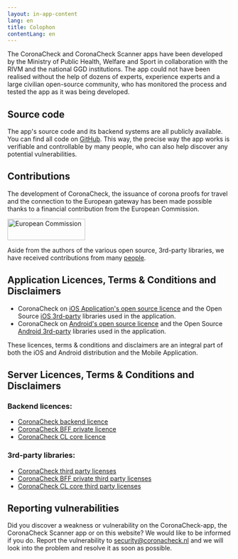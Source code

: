```yaml
---
layout: in-app-content
lang: en
title: Colophon
contentLang: en
---
```

The CoronaCheck and CoronaCheck Scanner apps have been developed by the Ministry of Public Health, Welfare and Sport in collaboration with the RIVM and the national GGD institutions. The app could not have been realised without the help of dozens of experts, experience experts and a large civilian open-source community, who has monitored the process and tested the app as it was being developed. 

## Source code

The app's source code and its backend systems are all publicly available. You
can find all code on [GitHub](https://github.com/minvws). This way, the precise
way the app works is verifiable and controllable by many people, who can also
help discover any potential vulnerabilities.

## Contributions

The development of CoronaCheck, the issuance of corona proofs for travel and the connection to the European gateway has been made possible thanks to a financial contribution from the European Commission.

<img src="{{ site.baseurl }}/img/Logo_EU_Positive_en.svg" alt="European Commission" width="175" height="48" />

Aside from the authors of the various open source, 3rd-party libraries, we have received contributions from many <a href="/humans.txt">people</a>.

## Application Licences, Terms & Conditions and Disclaimers

- CoronaCheck on <a href="https://github.com/minvws/nl-covid19-coronacheck-app-ios/blob/main/LICENSES.md" target="_blank" rel="noopener noreferrer">iOS Application's open source licence</a>
  and the Open Source <a href="https://github.com/minvws/nl-covid19-coronacheck-app-ios/tree/main/licenses" target="_blank" rel="noopener noreferrer">iOS 3rd-party</a> libraries used in the application.
- CoronaCheck on <a href="https://github.com/minvws/nl-covid19-coronacheck-app-android/blob/main/LICENSES.md" target="_blank" rel="noopener noreferrer">Android's open source licence</a> and the Open Source <a href="https://github.com/minvws/nl-covid19-coronacheck-app-android/tree/main/licenses" target="_blank" rel="noopener noreferrer">Android 3rd-party</a> libraries used in the application. 

These licences, terms & conditions and disclaimers are an integral part of both the iOS and Android distribution and the Mobile Application. 

## Server Licences, Terms & Conditions and Disclaimers
 
### Backend licences:

- [CoronaCheck backend licence](https://github.com/minvws/nl-covid19-coronacheck-app-backend/blob/main/LICENSES.md)
- [CoronaCheck BFF private licence](https://github.com/minvws/nl-covid19-coronacheck-app-bff/blob/main/LICENSES.md)
- [CoronaCheck CL core licence](https://github.com/minvws/nl-covid19-coronacheck-cl-core/blob/main/LICENSES.md)

### 3rd-party libraries:

- [CoronaCheck third party licenses](https://github.com/minvws/nl-covid19-coronacheck-app-backend/tree/main/licenses)
- [CoronaCheck BFF private third party licenses](https://github.com/minvws/nl-covid19-coronacheck-app-bff/tree/main/licenses)
- [CoronaCheck CL core third party licenses](https://github.com/minvws/nl-covid19-coronacheck-cl-core/tree/main/licenses)

## Reporting vulnerabilities

Did you discover a weakness or vulnerability on the CoronaCheck-app, the CoronaCheck Scanner app or on this website? We would like to be informed if you do. Report the vulnerability to [security@coronacheck.nl](mailto:security@coronacheck.nl) and we will look into the problem and resolve it as soon as possible.
